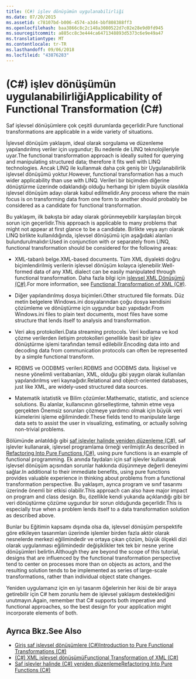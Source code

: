 ```yaml
---
title: (C#) işlev dönüşümün uygulanabilirliği
ms.date: 07/20/2015
ms.assetid: c78107bd-b006-4574-a3d4-bbf808388ff3
ms.openlocfilehash: baa3866c8c2c148a3080522d7c02e28e9d0fd945
ms.sourcegitcommit: a885cc8c3e444ca6471348893d5373c6e9e49a47
ms.translationtype: MT
ms.contentlocale: tr-TR
ms.lasthandoff: 09/06/2018
ms.locfileid: "43876283"
---
```

# <a name="applicability-of-functional-transformation-c"></a><span data-ttu-id="e4f58-102">(C#) işlev dönüşümün uygulanabilirliği</span><span class="sxs-lookup"><span data-stu-id="e4f58-102">Applicability of Functional Transformation (C#)</span></span>
<span data-ttu-id="e4f58-103">Saf işlevsel dönüşümlere çok çeşitli durumlarda geçerlidir.</span><span class="sxs-lookup"><span data-stu-id="e4f58-103">Pure functional transformations are applicable in a wide variety of situations.</span></span>  
  
 <span data-ttu-id="e4f58-104">İşlevsel dönüşüm yaklaşım, ideal olarak sorgulama ve düzenleme yapılandırılmış veriler için uygundur; Bu nedenle de LINQ teknolojileriyle uyar.</span><span class="sxs-lookup"><span data-stu-id="e4f58-104">The functional transformation approach is ideally suited for querying and manipulating structured data; therefore it fits well with LINQ technologies.</span></span> <span data-ttu-id="e4f58-105">Ancak LINQ ile kullanmak daha çok geniş bir Uygulanabilirlik işlevsel dönüşümü yoktur.</span><span class="sxs-lookup"><span data-stu-id="e4f58-105">However, functional transformation has a much wider applicability than use with LINQ.</span></span> <span data-ttu-id="e4f58-106">Verileri bir biçimden diğerine dönüştürme üzerinde odaklandığı olduğu herhangi bir işlem büyük olasılıkla işlevsel dönüşüm adayı olarak kabul edilmelidir.</span><span class="sxs-lookup"><span data-stu-id="e4f58-106">Any process where the main focus is on transforming data from one form to another should probably be considered as a candidate for functional transformation.</span></span>  
  
 <span data-ttu-id="e4f58-107">Bu yaklaşım, ilk bakışta bir aday olarak görünmeyebilir karşılaşılan birçok sorun için geçerlidir.</span><span class="sxs-lookup"><span data-stu-id="e4f58-107">This approach is applicable to many problems that might not appear at first glance to be a candidate.</span></span> <span data-ttu-id="e4f58-108">Birlikte veya ayrı olarak LINQ birlikte kullanıldığında, işlevsel dönüşümü için aşağıdaki alanları bulundurulmalıdır:</span><span class="sxs-lookup"><span data-stu-id="e4f58-108">Used in conjunction with or separately from LINQ, functional transformation should be considered for the following areas:</span></span>  
  
-   <span data-ttu-id="e4f58-109">XML-tabanlı belge.</span><span class="sxs-lookup"><span data-stu-id="e4f58-109">XML-based documents.</span></span> <span data-ttu-id="e4f58-110">Tüm XML diyalekti doğru biçimlendirilmiş verilerin işlevsel dönüşüm kolayca işlenebilir.</span><span class="sxs-lookup"><span data-stu-id="e4f58-110">Well-formed data of any XML dialect can be easily manipulated through functional transformation.</span></span> <span data-ttu-id="e4f58-111">Daha fazla bilgi için [işlevsel XML Dönüşümü (C#)](../../../../csharp/programming-guide/concepts/linq/functional-transformation-of-xml.md).</span><span class="sxs-lookup"><span data-stu-id="e4f58-111">For more information, see [Functional Transformation of XML (C#)](../../../../csharp/programming-guide/concepts/linq/functional-transformation-of-xml.md).</span></span>  
  
-   <span data-ttu-id="e4f58-112">Diğer yapılandırılmış dosya biçimleri.</span><span class="sxs-lookup"><span data-stu-id="e4f58-112">Other structured file formats.</span></span> <span data-ttu-id="e4f58-113">Düz metin belgelere Windows.ini dosyalarından çoğu dosya kendisini çözümleme ve dönüştürme için uygundur bazı yapıdadır.</span><span class="sxs-lookup"><span data-stu-id="e4f58-113">From Windows.ini files to plain text documents, most files have some structure that lends itself to analysis and transformation.</span></span>  
  
-   <span data-ttu-id="e4f58-114">Veri akış protokolleri.</span><span class="sxs-lookup"><span data-stu-id="e4f58-114">Data streaming protocols.</span></span> <span data-ttu-id="e4f58-115">Veri kodlama ve kod çözme verilerden iletişim protokolleri genellikle basit bir işlev dönüştürme işlemi tarafından temsil edilebilir.</span><span class="sxs-lookup"><span data-stu-id="e4f58-115">Encoding data into and decoding data from communication protocols can often be represented by a simple functional transform.</span></span>  
  
-   <span data-ttu-id="e4f58-116">RDBMS ve OODBMS verileri.</span><span class="sxs-lookup"><span data-stu-id="e4f58-116">RDBMS and OODBMS data.</span></span> <span data-ttu-id="e4f58-117">İlişkisel ve nesne yönelimli veritabanları, XML, olduğu gibi yaygın olarak kullanılan yapılandırılmış veri kaynağıdır.</span><span class="sxs-lookup"><span data-stu-id="e4f58-117">Relational and object-oriented databases, just like XML, are widely-used structured data sources.</span></span>  
  
-   <span data-ttu-id="e4f58-118">Matematik istatistik ve Bilim çözümler.</span><span class="sxs-lookup"><span data-stu-id="e4f58-118">Mathematic, statistic, and science solutions.</span></span> <span data-ttu-id="e4f58-119">Bu alanlar, kullanıcının görselleştirme, tahmin etme veya gerçekten Önemsiz sorunları çözmeye yardımcı olmak için büyük veri kümelerini işleme eğilimindedir.</span><span class="sxs-lookup"><span data-stu-id="e4f58-119">These fields tend to manipulate large data sets to assist the user in visualizing, estimating, or actually solving non-trivial problems.</span></span>  
  
 <span data-ttu-id="e4f58-120">Bölümünde anlatıldığı gibi [saf işlevler halinde yeniden düzenleme (C#)](../../../../csharp/programming-guide/concepts/linq/refactoring-into-pure-functions.md), saf işlevler kullanarak, işlevsel programlama örneği verilmiştir.</span><span class="sxs-lookup"><span data-stu-id="e4f58-120">As described in [Refactoring Into Pure Functions (C#)](../../../../csharp/programming-guide/concepts/linq/refactoring-into-pure-functions.md), using pure functions is an example of functional programming.</span></span> <span data-ttu-id="e4f58-121">Ek anında faydaları için saf işlevler kullanarak işlevsel dönüşüm açısından sorunlar hakkında düşünmeye değerli deneyimi sağlar.</span><span class="sxs-lookup"><span data-stu-id="e4f58-121">In additional to their immediate benefits, using pure functions provides valuable experience in thinking about problems from a functional transformation perspective.</span></span> <span data-ttu-id="e4f58-122">Bu yaklaşım, ayrıca program ve sınıf tasarımı üzerinde önemli bir etkisi olabilir.</span><span class="sxs-lookup"><span data-stu-id="e4f58-122">This approach can also have major impact on program and class design.</span></span> <span data-ttu-id="e4f58-123">Bu, özellikle kendi yukarıda açıklandığı gibi bir veri dönüştürme çözüme uygundur bir sorun olduğunda geçerlidir.</span><span class="sxs-lookup"><span data-stu-id="e4f58-123">This is especially true when a problem lends itself to a data transformation solution as described above.</span></span>  
  
 <span data-ttu-id="e4f58-124">Bunlar bu Eğitimin kapsamı dışında olsa da, işlevsel dönüşüm perspektife göre etkileyen tasarımları üzerinde işlemler birden fazla aktör olarak nesnelerde merkezi eğilimindedir ve ortaya çıkan çözüm, büyük ölçekli dizi olarak uygulanması eğilimindedir değişiklikler tek tek bir nesne yerine dönüşümleri belirtin.</span><span class="sxs-lookup"><span data-stu-id="e4f58-124">Although they are beyond the scope of this tutorial, designs that are influenced by the functional transformation perspective tend to center on processes more than on objects as actors, and the resulting solution tends to be implemented as series of large-scale transformations, rather than individual object state changes.</span></span>  
  
 <span data-ttu-id="e4f58-125">Yeniden uygulamanız için en iyi tasarım öğelerinin her ikisi de bir araya getirebilir için C# hem zorunlu hem de işlevsel yaklaşım desteklediğini unutmayın.</span><span class="sxs-lookup"><span data-stu-id="e4f58-125">Again, remember that C# supports both imperative and functional approaches, so the best design for your application might incorporate elements of both.</span></span>  
  
## <a name="see-also"></a><span data-ttu-id="e4f58-126">Ayrıca Bkz.</span><span class="sxs-lookup"><span data-stu-id="e4f58-126">See Also</span></span>

- [<span data-ttu-id="e4f58-127">Giriş saf işlevsel dönüşümlere (C#)</span><span class="sxs-lookup"><span data-stu-id="e4f58-127">Introduction to Pure Functional Transformations (C#)</span></span>](../../../../csharp/programming-guide/concepts/linq/introduction-to-pure-functional-transformations.md)  
- [<span data-ttu-id="e4f58-128">(C#) XML işlevsel dönüşümü</span><span class="sxs-lookup"><span data-stu-id="e4f58-128">Functional Transformation of XML (C#)</span></span>](../../../../csharp/programming-guide/concepts/linq/functional-transformation-of-xml.md)  
- [<span data-ttu-id="e4f58-129">Saf işlevler halinde (C#) yeniden düzenleme</span><span class="sxs-lookup"><span data-stu-id="e4f58-129">Refactoring Into Pure Functions (C#)</span></span>](../../../../csharp/programming-guide/concepts/linq/refactoring-into-pure-functions.md)
